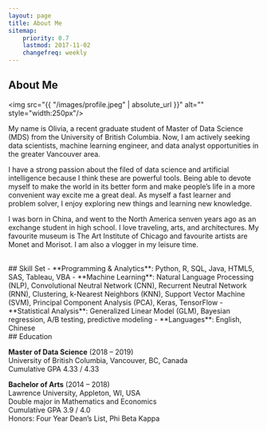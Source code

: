 ```yaml
---
layout: page
title: About Me
sitemap:
    priority: 0.7
    lastmod: 2017-11-02
    changefreq: weekly
---
```

## About Me

<span class="image left"><img src="{{ "/images/profile.jpeg" | absolute_url }}" alt="" style="width:250px"/></span>

My name is Olivia, a recent graduate student of Master of Data Science (MDS) from the University of British Columbia. Now, I am actively seeking data scientists, machine learning engineer, and data analyst opportunities in the greater Vancouver area.

I have a strong passion about the filed of data science and artificial intelligence because I think these are powerful tools. Being able to devote myself to make the world in its better form and make people’s life in a more convenient way excite me a great deal. As myself a fast learner and problem solver, I enjoy exploring new things and learning new knowledge.

I was born in China, and went to the North America senven years ago as an exchange student in high school. I love traveling, arts, and architectures. My favourite museum is The Art Institute of Chicago and favourite artists are Monet and Morisot. I am also a vlogger in my leisure time.

<br/>
## Skill Set
- **Programming & Analytics**: Python, R, SQL, Java, HTML5, SAS, Tableau, VBA
- **Machine Learning**: Natural Language Processing (NLP), Convolutional Neutral Network (CNN), Recurrent Neutral Network (RNN), Clustering, k-Nearest Neighbors (KNN), Support Vector Machine (SVM), Principal Component Analysis (PCA), Keras, TensorFlow
- **Statistical Analysis**: Generalized Linear Model (GLM), Bayesian regression, A/B testing, predictive modeling
- **Languages**: English, Chinese

<br/>
## Education

**Master of Data Science** (2018 – 2019) <br/>
University of British Columbia, Vancouver, BC, Canada <br/>
Cumulative GPA 4.33 / 4.33 <br/>

**Bachelor of Arts** (2014 – 2018) <br/>
Lawrence University, Appleton, WI, USA <br/>
Double major in Mathematics and Economics <br/>
Cumulative GPA 3.9 / 4.0 <br/>
Honors: Four Year Dean’s List, Phi Beta Kappa

<br/>
<br/>


